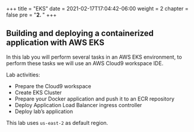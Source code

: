 +++
title = "EKS"
date = 2021-02-17T17:04:42-06:00
weight = 2
chapter = false
pre = "<b>2. </b>"
+++

## Building and deploying a containerized application with AWS EKS

In this lab you will perform several tasks in an AWS EKS environment, to perform these tasks we will use an AWS Cloud9 workspace IDE.

Lab activities:

- Prepare the Cloud9 workspace
- Create EKS Cluster
- Prepare your Docker application and push it to an ECR repository
- Deploy Application Load Balancer ingress controller
- Deploy lab’s application

This lab uses `us-east-2` as default region.

